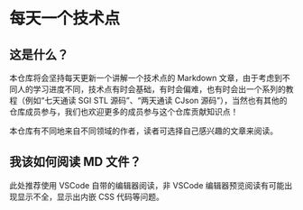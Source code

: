 # 每天一个技术点
## 这是什么？
本仓库将会坚持每天更新一个讲解一个技术点的 Markdown 文章，由于考虑到不同人的学习进度不同，技术点有时会基础，有时会偏难，也有时会出一个系列的教程（例如“七天通读 SGI STL 源码”、“两天通读 CJson 源码”），当然也有其他的仓库成员参与，我们也欢迎更多的成员参与这个仓库贡献知识点！

本仓库有不同地来自不同领域的作者，读者可选择自己感兴趣的文章来阅读。
## 我该如何阅读 MD 文件？
此处推荐使用 VSCode 自带的编辑器阅读，非 VSCode 编辑器预览阅读有可能出现显示不全，显示出内嵌 CSS 代码等问题。